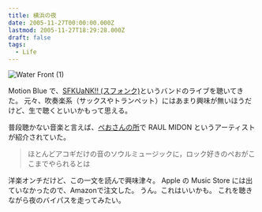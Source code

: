 ```yaml
---
title: 横浜の夜
date: 2005-11-27T00:00:00.000Z
lastmod: 2005-11-27T18:29:28.000Z
draft: false
tags:
  - Life
---
```


![Water Front (1)](@/assets/flickr/67107986.jpg "Water Front (1)")

Motion Blue で、[SFKUaNK!! (スフォンク)](http://www.motionblue.co.jp/schedule/2005/11/1125.html)というバンドのライブを聴いてきた。 元々、吹奏楽系（サックスやトランペット）にはあまり興味が無いほうだけど、生で聴くといいかもって思える。

普段聴かない音楽と言えば、[ぺおさんの所](http://expserver.homelinux.net/~peo/diary/20051118.html#p02)で RAUL MIDON というアーティストが紹介されていた。

> ほとんどアコギだけの音のソウルミュージックに，ロック好きのぺおがここまでやられるとは

洋楽オンチだけど、この一文を読んで興味津々。 Apple の Music Store には出ていなかったので、Amazonで注文した。 うん。これはいいかも。 これを聴きながら夜のバイパスを走ってみたい。

